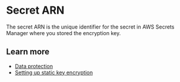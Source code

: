 # Secret ARN<a name="hp-source-decryption-secret-arn"></a>

The secret ARN is the unique identifier for the secret in AWS Secrets Manager where you stored the encryption key\.

## Learn more<a name="hp-source-decryption-secret-arn-learn"></a>
+ [Data protection](https://docs.aws.amazon.com/mediaconnect/latest/ug/data-protection.html?icmpid=docs_mediaconnect_help_panel_hp-create-flow)
+ [Setting up static key encryption](https://docs.aws.amazon.com/mediaconnect/latest/ug/encryption-static-key-set-up.html?icmpid=docs_mediaconnect_help_panel_hp-create-flow)
